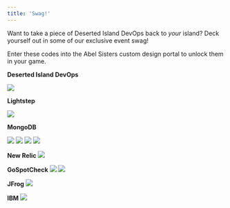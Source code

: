 ```yaml
---
title: 'Swag!'
---
```


Want to take a piece of Deserted Island DevOps back to _your_ island? Deck yourself out in some of our exclusive event swag!

Enter these codes into the Abel Sisters custom design portal to unlock them in your game.

**Deserted Island DevOps**

![](/images/swag/confhoodie.jpeg)

**Lightstep**

![](/images/swag/lightstep.jpg)

**MongoDB**

![](/images/swag/mongo-1.jpg)
![](/images/swag/mongo-2.jpg)
![](/images/swag/mongo-3.jpg)
![](/images/swag/mongo-4.jpg)

**New Relic**
![](/images/swag/nrswag.jpeg)

**GoSpotCheck**
![](/images/swag/gsc-1.jpeg)
![](/images/swag/gsc-2.jpeg)

**JFrog**
![](/images/swag/jfroghoodie.jpeg)

**IBM**
![](/images/swag/EW3BFXeX0AAaSkB.jpg)